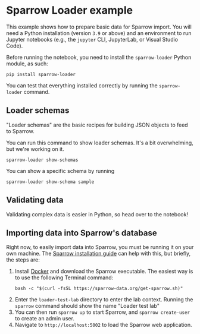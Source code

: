 # Sparrow Loader example

This example shows how to prepare basic data for Sparrow import.
You will need a Python installation (version `3.9` or above)
and an environment to run Jupyter notebooks (e.g., the `jupyter` CLI,
JupyterLab, or Visual Studio Code).

Before running the notebook, you need to install the `sparrow-loader`
Python module, as such:

```
pip install sparrow-loader
```

You can test that everything installed correctly by running the
`sparrow-loader` command.

## Loader schemas

"Loader schemas" are the basic recipes for building JSON objects to
feed to Sparrow.

You can run this command to show loader schemas. It's a bit overwhelming, but we're working on it.

```
sparrow-loader show-schemas
```

You can show a specific schema by running

```
sparrow-loader show-schema sample
```

## Validating data

Validating complex data is easier in Python, so head over to the
notebook!

## Importing data into Sparrow's database

Right now, to easily import data into Sparrow, you must be running it on
your own machine. The [Sparrow installation guide](https://sparrow-data.org/docs/getting-started)
can help with this, but briefly, the steps are:

1. Install [Docker](https://docker.com) and download the Sparrow executable.
   The easiest way is to use the following Terminal command:
   ```
   bash -c "$(curl -fsSL https://sparrow-data.org/get-sparrow.sh)"
   ```
2. Enter the `loader-test-lab` directory to enter the lab context. Running the `sparrow` command should show the name "Loader test lab"
3. You can then run `sparrow up` to start Sparrow, and
   `sparrow create-user` to create an admin user.
4. Navigate to `http://localhost:5002` to load the Sparrow web application.
